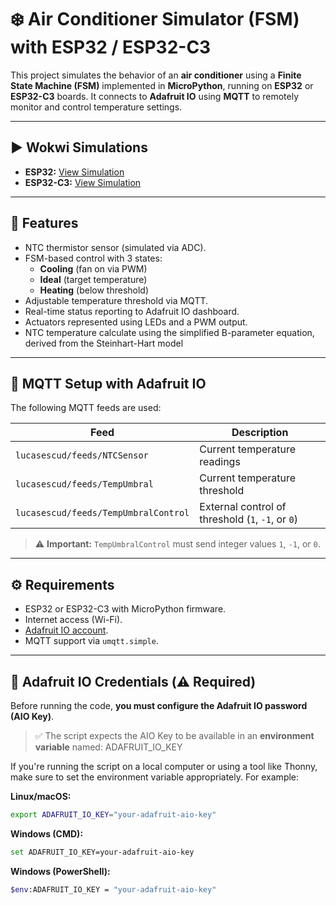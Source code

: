 # ❄️ Air Conditioner Simulator (FSM) with ESP32 / ESP32-C3

This project simulates the behavior of an **air conditioner** using a **Finite State Machine (FSM)** implemented in **MicroPython**, running on **ESP32** or **ESP32-C3** boards. It connects to **Adafruit IO** using **MQTT** to remotely monitor and control temperature settings.

---

## ▶️ Wokwi Simulations

- **ESP32:** [View Simulation](https://wokwi.com/projects/436400312573176833)
- **ESP32-C3:** [View Simulation](https://wokwi.com/projects/436032823973740545)

---

## 🔧 Features

- NTC thermistor sensor (simulated via ADC).
- FSM-based control with 3 states:
  - **Cooling** (fan on via PWM)
  - **Ideal** (target temperature)
  - **Heating** (below threshold)
- Adjustable temperature threshold via MQTT.
- Real-time status reporting to Adafruit IO dashboard.
- Actuators represented using LEDs and a PWM output.
- NTC temperature calculate using the simplified B-parameter equation, derived from the Steinhart-Hart model

---

## 📡 MQTT Setup with Adafruit IO

The following MQTT feeds are used:

| Feed                          | Description                      |
|-------------------------------|----------------------------------|
| `lucasescud/feeds/NTCSensor`         | Current temperature readings     |
| `lucasescud/feeds/TempUmbral`        | Current temperature threshold    |
| `lucasescud/feeds/TempUmbralControl` | External control of threshold (`1`, `-1`, or `0`) |

> ⚠️ **Important:** `TempUmbralControl` must send integer values `1`, `-1`, or `0`.

---

## ⚙️ Requirements

- ESP32 or ESP32-C3 with MicroPython firmware.
- Internet access (Wi-Fi).
- [Adafruit IO account](https://io.adafruit.com/).
- MQTT support via `umqtt.simple`.

---

## 🔐 Adafruit IO Credentials (⚠️ Required)

Before running the code, **you must configure the Adafruit IO password (AIO Key)**.

> ✅ The script expects the AIO Key to be available in an **environment variable** named: ADAFRUIT_IO_KEY
> 
If you're running the script on a local computer or using a tool like Thonny, make sure to set the environment variable appropriately. For example:

**Linux/macOS:**
```bash
export ADAFRUIT_IO_KEY="your-adafruit-aio-key"
```
**Windows (CMD):**
```bash
set ADAFRUIT_IO_KEY=your-adafruit-aio-key
```
**Windows (PowerShell):**
```bash
$env:ADAFRUIT_IO_KEY = "your-adafruit-aio-key"
```
